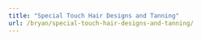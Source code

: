 ```yaml
---
title: "Special Touch Hair Designs and Tanning"
url: /bryan/special-touch-hair-designs-and-tanning/
---
```

